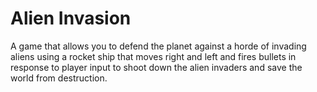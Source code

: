 # Alien Invasion
A game that allows you to defend the planet against a horde of invading aliens using a rocket ship that moves 
right and left and fires bullets in response to player input to shoot down the alien invaders 
and save the world from destruction.

